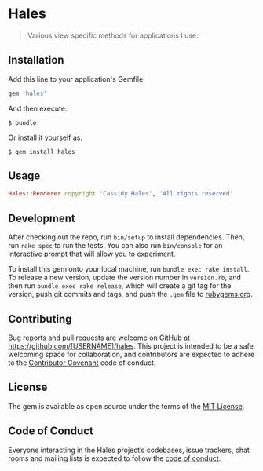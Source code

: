 # Hales

>Various view specific methods for applications I use.

## Installation

Add this line to your application's Gemfile:

```ruby
gem 'hales'
```

And then execute:

    $ bundle

Or install it yourself as:

    $ gem install hales

## Usage

```ruby
Hales::Renderer.copyright 'Cassidy Hales', 'All rights reserved'
```

## Development

After checking out the repo, run `bin/setup` to install dependencies. Then, run `rake spec` to run the tests. You can also run `bin/console` for an interactive prompt that will allow you to experiment.

To install this gem onto your local machine, run `bundle exec rake install`. To release a new version, update the version number in `version.rb`, and then run `bundle exec rake release`, which will create a git tag for the version, push git commits and tags, and push the `.gem` file to [rubygems.org](https://rubygems.org).

## Contributing

Bug reports and pull requests are welcome on GitHub at https://github.com/[USERNAME]/hales. This project is intended to be a safe, welcoming space for collaboration, and contributors are expected to adhere to the [Contributor Covenant](http://contributor-covenant.org) code of conduct.

## License

The gem is available as open source under the terms of the [MIT License](http://opensource.org/licenses/MIT).

## Code of Conduct

Everyone interacting in the Hales project’s codebases, issue trackers, chat rooms and mailing lists is expected to follow the [code of conduct](https://github.com/[USERNAME]/hales/blob/master/CODE_OF_CONDUCT.md).
